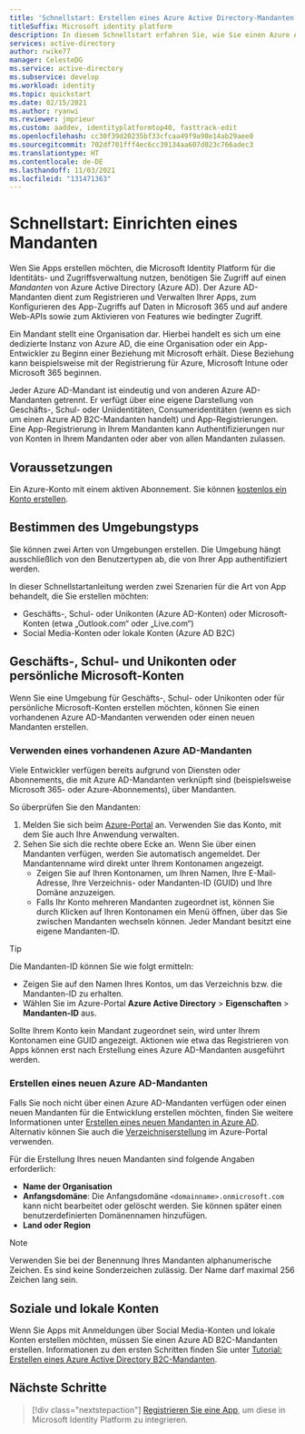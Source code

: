 ```yaml
---
title: 'Schnellstart: Erstellen eines Azure Active Directory-Mandanten'
titleSuffix: Microsoft identity platform
description: In diesem Schnellstart erfahren Sie, wie Sie einen Azure Active Directory-Mandanten für die Entwicklung von Anwendungen erstellen, die Microsoft Identity Platform zur Authentifizierung und Autorisierung verwenden.
services: active-directory
author: rwike77
manager: CelesteDG
ms.service: active-directory
ms.subservice: develop
ms.workload: identity
ms.topic: quickstart
ms.date: 02/15/2021
ms.author: ryanwi
ms.reviewer: jmprieur
ms.custom: aaddev, identityplatformtop40, fasttrack-edit
ms.openlocfilehash: cc30f39d20235bf33cfcaa49f9a98e14ab29aee0
ms.sourcegitcommit: 702df701fff4ec6cc39134aa607d023c766adec3
ms.translationtype: HT
ms.contentlocale: de-DE
ms.lasthandoff: 11/03/2021
ms.locfileid: "131471363"
---
```

# <a name="quickstart-set-up-a-tenant"></a>Schnellstart: Einrichten eines Mandanten

Wen Sie Apps erstellen möchten, die Microsoft Identity Platform für die Identitäts- und Zugriffsverwaltung nutzen, benötigen Sie Zugriff auf einen *Mandanten* von Azure Active Directory (Azure AD). Der Azure AD-Mandanten dient zum Registrieren und Verwalten Ihrer Apps, zum Konfigurieren des App-Zugriffs auf Daten in Microsoft 365 und auf andere Web-APIs sowie zum Aktivieren von Features wie bedingter Zugriff.

Ein Mandant stellt eine Organisation dar. Hierbei handelt es sich um eine dedizierte Instanz von Azure AD, die eine Organisation oder ein App-Entwickler zu Beginn einer Beziehung mit Microsoft erhält. Diese Beziehung kann beispielsweise mit der Registrierung für Azure, Microsoft Intune oder Microsoft 365 beginnen.

Jeder Azure AD-Mandant ist eindeutig und von anderen Azure AD-Mandanten getrennt. Er verfügt über eine eigene Darstellung von Geschäfts-, Schul- oder Uniidentitäten, Consumeridentitäten (wenn es sich um einen Azure AD B2C-Mandanten handelt) und App-Registrierungen. Eine App-Registrierung in Ihrem Mandanten kann Authentifizierungen nur von Konten in Ihrem Mandanten oder aber von allen Mandanten zulassen.

## <a name="prerequisites"></a>Voraussetzungen

Ein Azure-Konto mit einem aktiven Abonnement. Sie können [kostenlos ein Konto erstellen](https://azure.microsoft.com/free/?WT.mc_id=A261C142F).

## <a name="determining-the-environment-type"></a>Bestimmen des Umgebungstyps

Sie können zwei Arten von Umgebungen erstellen. Die Umgebung hängt ausschließlich von den Benutzertypen ab, die von Ihrer App authentifiziert werden. 

In dieser Schnellstartanleitung werden zwei Szenarien für die Art von App behandelt, die Sie erstellen möchten:

* Geschäfts-, Schul- oder Unikonten (Azure AD-Konten) oder Microsoft-Konten (etwa „Outlook.com“ oder „Live.com“)
* Social Media-Konten oder lokale Konten (Azure AD B2C)

## <a name="work-and-school-accounts-or-personal-microsoft-accounts"></a>Geschäfts-, Schul- und Unikonten oder persönliche Microsoft-Konten

Wenn Sie eine Umgebung für Geschäfts-, Schul- oder Unikonten oder für persönliche Microsoft-Konten erstellen möchten, können Sie einen vorhandenen Azure AD-Mandanten verwenden oder einen neuen Mandanten erstellen.
### <a name="use-an-existing-azure-ad-tenant"></a>Verwenden eines vorhandenen Azure AD-Mandanten

Viele Entwickler verfügen bereits aufgrund von Diensten oder Abonnements, die mit Azure AD-Mandanten verknüpft sind (beispielsweise Microsoft 365- oder Azure-Abonnements), über Mandanten.

So überprüfen Sie den Mandanten:

1. Melden Sie sich beim <a href="https://portal.azure.com/" target="_blank">Azure-Portal</a> an. Verwenden Sie das Konto, mit dem Sie auch Ihre Anwendung verwalten.
1. Sehen Sie sich die rechte obere Ecke an. Wenn Sie über einen Mandanten verfügen, werden Sie automatisch angemeldet. Der Mandantenname wird direkt unter Ihrem Kontonamen angezeigt.
   * Zeigen Sie auf Ihren Kontonamen, um Ihren Namen, Ihre E-Mail-Adresse, Ihre Verzeichnis- oder Mandanten-ID (GUID) und Ihre Domäne anzuzeigen.
   * Falls Ihr Konto mehreren Mandanten zugeordnet ist, können Sie durch Klicken auf Ihren Kontonamen ein Menü öffnen, über das Sie zwischen Mandanten wechseln können. Jeder Mandant besitzt eine eigene Mandanten-ID.

> [!TIP]
> Die Mandanten-ID können Sie wie folgt ermitteln:
> * Zeigen Sie auf den Namen Ihres Kontos, um das Verzeichnis bzw. die Mandanten-ID zu erhalten.
> * Wählen Sie im Azure-Portal **Azure Active Directory** > **Eigenschaften** > **Mandanten-ID** aus.

Sollte Ihrem Konto kein Mandant zugeordnet sein, wird unter Ihrem Kontonamen eine GUID angezeigt. Aktionen wie etwa das Registrieren von Apps können erst nach Erstellung eines Azure AD-Mandanten ausgeführt werden.

### <a name="create-a-new-azure-ad-tenant"></a>Erstellen eines neuen Azure AD-Mandanten

Falls Sie noch nicht über einen Azure AD-Mandanten verfügen oder einen neuen Mandanten für die Entwicklung erstellen möchten, finden Sie weitere Informationen unter [Erstellen eines neuen Mandanten in Azure AD](../fundamentals/active-directory-access-create-new-tenant.md). Alternativ können Sie auch die [Verzeichniserstellung](https://portal.azure.com/#create/Microsoft.AzureActiveDirectory) im Azure-Portal verwenden. 

Für die Erstellung Ihres neuen Mandanten sind folgende Angaben erforderlich:

- **Name der Organisation**
- **Anfangsdomäne**: Die Anfangsdomäne `<domainname>.onmicrosoft.com` kann nicht bearbeitet oder gelöscht werden. Sie können später einen benutzerdefinierten Domänennamen hinzufügen.
- **Land oder Region**

> [!NOTE]
> Verwenden Sie bei der Benennung Ihres Mandanten alphanumerische Zeichen. Es sind keine Sonderzeichen zulässig. Der Name darf maximal 256 Zeichen lang sein.

## <a name="social-and-local-accounts"></a>Soziale und lokale Konten

Wenn Sie Apps mit Anmeldungen über Social Media-Konten und lokale Konten erstellen möchten, müssen Sie einen Azure AD B2C-Mandanten erstellen. Informationen zu den ersten Schritten finden Sie unter [Tutorial: Erstellen eines Azure Active Directory B2C-Mandanten](../../active-directory-b2c/tutorial-create-tenant.md).

## <a name="next-steps"></a>Nächste Schritte

> [!div class="nextstepaction"]
> [Registrieren Sie eine App](quickstart-register-app.md), um diese in Microsoft Identity Platform zu integrieren.
